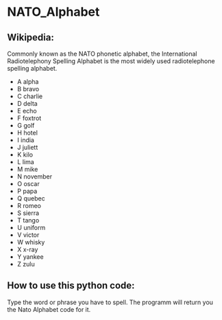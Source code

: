 # NATO_Alphabet

## Wikipedia:
Commonly known as the NATO phonetic alphabet, the International Radiotelephony Spelling Alphabet is the most widely used radiotelephone spelling alphabet.

- A	alpha
- B	bravo
- C	charlie
- D	delta
- E	echo
- F	foxtrot
- G	golf
- H	hotel
- I	india
- J	juliett
- K	kilo
- L	lima
- M	mike
- N	november
- O	oscar
- P	papa
- Q	quebec
- R	romeo
- S	sierra
- T	tango
- U	uniform
- V	victor
- W	whisky
- X	x-ray
- Y	yankee
- Z	zulu

## How to use this python code:
Type the word or phrase you have to spell. The programm will return you the Nato Alphabet code for it.


